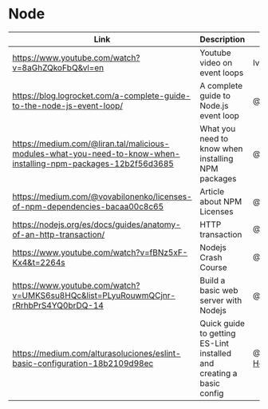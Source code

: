 # Node

| Link | Description | Added by |
| ---- | ----------- | -------- |
| https://www.youtube.com/watch?v=8aGhZQkoFbQ&vl=en| Youtube video on event loops | Ivo |
| https://blog.logrocket.com/a-complete-guide-to-the-node-js-event-loop/ | A complete guide to Node.js event loop | @[akomiqaia](https://github.com/akomiqaia) |
| https://medium.com/@liran.tal/malicious-modules-what-you-need-to-know-when-installing-npm-packages-12b2f56d3685 | What you need to know when installing NPM packages| @[fairyaksh](https://github.com/fairyaksh)|
| https://medium.com/@vovabilonenko/licenses-of-npm-dependencies-bacaa00c8c65| Article about NPM Licenses| @[jackherizsmith](https://github.com/jackherizsmith)|
| https://nodejs.org/es/docs/guides/anatomy-of-an-http-transaction/| HTTP transaction| @[RihardsJ](https://github.com/RihardsJ)|
| https://www.youtube.com/watch?v=fBNz5xF-Kx4&t=2264s| Nodejs Crash Course | @[RihardsJ](https://github.com/RihardsJ)|
| https://www.youtube.com/watch?v=UMKS6su8HQc&list=PLyuRouwmQCjnr-rRrhbPrS4YQ0brDQ-14| Build a basic web server with Nodejs | @[jenndroid](https://github.com/jenndroid)|
| https://medium.com/alturasoluciones/eslint-basic-configuration-18b2109d98ec | Quick guide to getting ES-Lint installed and creating a basic config | @[Roger-Heathcote](https://github.com/Roger-Heathcote)
